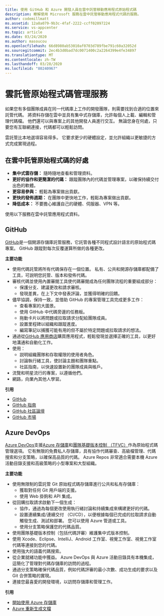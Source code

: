 ```yaml
---
title: 使用 GitHub 和 Azure 開發人員在雲中託管移動應用程式原始程式碼
description: 瞭解使用 Microsoft 服務在雲中託管移動應用程式代碼的服務。
author: codemillmatt
ms.assetid: 12a8a079-9b3c-4faf-2222-ccff02097224
ms.service: vs-appcenter
ms.topic: article
ms.date: 03/24/2020
ms.author: masoucou
ms.openlocfilehash: 66d8980ab53010af0703d789fbe791c60a32052d
ms.sourcegitcommit: 2ec4b3d0bad7dc0071400c2a2264399e4fe34897
ms.translationtype: MT
ms.contentlocale: zh-TW
ms.lasthandoff: 03/28/2020
ms.locfileid: "80240967"
---
```

# <a name="cloud-hosted-source-code-management-services"></a>雲託管原始程式碼管理服務
如果您有多個團隊成員在同一代碼庫上工作的開發團隊，則需要找到合適的位置來託管代碼。 將資料存儲在雲中並具有集中式存儲庫，允許每個人上載、編輯和管理代碼檔。 他們還可以與專案上的其他開發人員進行交互。 無論您身在何處，只要您有互聯網連接，代碼都可以輕鬆訪問。

雲託管比本地選項容易得多。 它要求更少的硬體設定，並允許組織以更敏捷的方式完成實現過程。

## <a name="benefits-of-hosting-source-code-in-the-cloud"></a>在雲中託管原始程式碼的好處
- **集中式雲存儲：** 隨時隨地查看和管理資料。
- **更好的協作和更簡潔的代碼：** 跟蹤團隊內的代碼並管理專案，以確保持續交付出色的軟體。
- **更容易參與：** 輕鬆為專案做出貢獻。
- **更快的發佈週期：** 在團隊中更快地工作，輕鬆為專案做出貢獻。
- **降低成本：** 不要擔心維護自己的硬體、伺服器、VPN 等。

使用以下服務在雲中託管應用程式資料。

## <a name="github"></a>GitHub
[GitHub](https://github.com/)是一個開源存儲庫託管服務，它託管各種不同程式設計語言的原始程式碼專案。 GitHub 跟蹤對每次反覆運算所做的各種更改。

**主要功能**
- 使用代碼託管將所有代碼保存在一個位置。 私有、公共和開源存儲庫都配備了工具，可説明您託管、版本和發佈代碼。
- 審核代碼並使用內置審閱工具使代碼審閱成為任何團隊流程的重要組成部分：
    - 保護分支、建議更改和請求審核。
    - 發現差異，在上下文中發表評論，並獲得明確的回饋。
- 儘早協調，保持一致，並借助 GitHub 的專案管理工具完成更多工作：
    - 查看專案的大圖景。
    - 使用 GitHub 中代碼旁邊的任務板。
    - 拖動卡片以將問題或拉取請求分配給團隊成員。
    - 設置里程碑以組織和跟蹤進度。
    - 編寫筆記以捕獲可能有用的但不屬於特定問題或拉取請求的想法。
- 通過從[GitHub 應用商店](https://github.com/marketplace)購買應用程式，輕鬆發現並選擇正確的工具，以更好地溝通和自動化工作。
- 使用： 
    - 説明組織團隊和存取權限的使用者角色。
    - 討論執行緒工具，使討論主題和團隊重點。
    - 社區指南，以快速設置新的團隊成員與帳戶。
- 流覽和明星流行的專案，以遵循他們。
- 網路，向業內其他人學習。

**引用**
- [GitHub](https://github.com/)
- [GitHub 指南](https://guides.github.com/)
- [GitHub 社區論壇](https://github.community/)
- [GitHub 市場](https://github.com/marketplace)

## <a name="azure-devops"></a>Azure DevOps
[Azure DevOps](https://azure.microsoft.com/services/devops/)支援[Azure 存儲庫](https://azure.microsoft.com/services/devops/repos/)和[團隊基礎版本控制 （TFVC）](https://docs.microsoft.com/azure/devops/repos/tfvc/index?view=azure-devops)作為原始程式碼管理選項。 它有無限的免費私人存儲庫，具有協作代碼審查、高級檔管理、代碼搜索和分支策略，以確保高品質的代碼。 Azure Repos 非常適合需要本機 Azure 活動目錄支援和高級策略的小型專案和大型組織。
    
**主要功能**
- 使用無限制的雲託管 Git 原始程式碼存儲庫進行公共和私有存儲庫：
    - 獲取對任何 Git 用戶端的支援。
    - 使用 Web 掛鉤和 API 集成。
- 從回購拉取請求啟動下一個生成：
    - 協作，通過為每個更改使用執行緒討論和持續集成來構建更好的代碼。
    - 設置連續集成/連續交付 （CI/CD），以便根據每個已完成的拉取請求自動觸發生成、測試和部署。 您可以使用 Azure 管道或工具。
    - 使用分支策略保護您的代碼品質。
- 使用團隊基礎版本控制（包括代碼評審）維護集中式版本控制。
- 使用 Xcode、Eclipse、IntelliJ、Android 工作室、視覺工作室、視覺工作室代碼等連接到您的代碼。
- 使用強大的語義代碼搜索。
- 從企業就緒功能中獲益。 Azure DevOps 與 Azure 活動目錄具有本機集成，這簡化了管理對代碼存儲庫的訪問的過程。
- 通過分支策略確保代碼品質，例如代碼評審的最小次數、成功生成的要求以及 Git 合併策略的實現。
- 連接您最喜愛的開發環境，以訪問存儲庫和管理工作。

**引用**
- [開始使用 Azure 存儲庫](https://azure.microsoft.com/services/devops/repos/) 
- [Azure 重新生成文檔](/azure/devops/repos/?view=azure-devops)